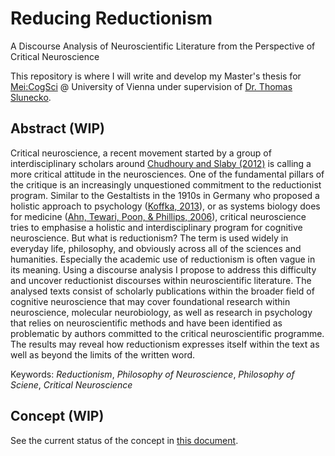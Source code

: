 # Reducing Reductionism

A Discourse Analysis of Neuroscientific Literature from the Perspective of Critical Neuroscience

This repository is where I will write and develop my Master's thesis for [Mei:CogSci](http://www.meicogsci.eu/) @ University of Vienna under supervision of [Dr. Thomas Slunecko](http://www.slunecko.info/HOME.html).

## Abstract (WIP)

Critical neuroscience, a recent movement started by a group of interdisciplinary scholars around [Chudhoury and Slaby (2012)](http://www.worldcat.org/oclc/772658635) is calling a more critical attitude in the neurosciences. One of the fundamental pillars of the critique is an increasingly unquestioned commitment to the reductionist program. Similar to the Gestaltists in the 1910s in Germany who proposed a holistic approach to psychology ([Koffka, 2013](http://worldcat.org/oclc/931550)), or as systems biology does for medicine ([Ahn, Tewari, Poon, & Phillips, 2006](https://doi.org/10.1371/JOURNAL.PMED.0030208)), critical neuroscience tries to emphasise a holistic and interdisciplinary program for cognitive neuroscience. But what is reductionism? The term is used widely in everyday life, philosophy, and obviously across all of the sciences and humanities. Especially the academic use of reductionism is often vague in its meaning. Using a discourse analysis I propose to address this difficulty and uncover reductionist discourses within neuroscientific literature. The analysed texts consist of scholarly publications within the broader field of cognitive neuroscience that may cover foundational research within neuroscience, molecular neurobiology, as well as research in psychology that relies on neuroscientific methods and have been identified as problematic by authors committed to the critical neuroscientific programme. The results may reveal how reductionism expresses itself within the text as well as beyond the limits of the written word.

Keywords: _Reductionism_, _Philosophy of Neuroscience_, _Philosophy of Sciene_, _Critical Neuroscience_

## Concept (WIP)

See the current status of the concept in [this document](files/concept_20180521.pdf).